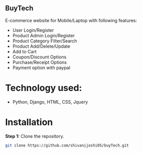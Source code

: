 ## BuyTech
E-commerce website for Mobile/Laptop with following features:

- User Login/Register 
- Product Admin Login/Register 
- Product Category Filter/Search 
- Product Add/Delete/Update 
- Add to Cart 
- Coupon/Discount Options 
- Purchase/Receipt Options 
- Payment option with paypal

# Technology used:
- Python, Django, HTML, CSS, Jquery

# Installation

**Step 1:** Clone the repository.

```bash
git clone https://github.com/shivanijoshi05/buyTech.git

